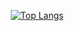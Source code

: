 
<center>
  
[![Top Langs](https://github-readme-stats.vercel.app/api/top-langs/?username=10xJsChad&theme=radical&layout=compact)](https://github.com/anuraghazra/github-readme-stats)

</center>
<!--
**10xJSChad/10xJSChad** is a ✨ _special_ ✨ repository because its `README.md` (this file) appears on your GitHub profile.

Here are some ideas to get you started:

- 🔭 I’m currently working on ...
- 🌱 I’m currently learning ...
- 👯 I’m looking to collaborate on ...
- 🤔 I’m looking for help with ...
- 💬 Ask me about ...
- 📫 How to reach me: ...
- 😄 Pronouns: ...
- ⚡ Fun fact: ...
-->
